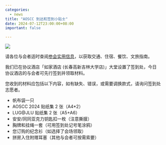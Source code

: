 ```yaml
---
categories:
  - news
title: "AOSCC 到达和签到小贴士"
date: 2024-07-12T23:00:00+08:00
important: false

---
```

![](/assets/news/coffee-break/20240623/imgs/aoscc-2024-jlu.png)

请各位与会者适时查阅[参会实用信息](https://wiki.aosc.io/zh//aoscc/2024-guide/)，以获取交通、住宿、餐饮、文旅指南。

我们已在协议酒店「如家酒店 (长春高新吉林大学店)」大堂设置了签到处，今日协议酒店的与会者可先行签到并领取材料。

您收到的材料应包括以下内容，如有缺失、错误，或需要调换款式，请询问签到处志愿者。

- 帆布袋一只
- AOSCC 2024 贴纸集 2 张（A4*2）
- LUG@JLU 贴纸集 2 张（A5+A6）
- 安安/同同亚克力钥匙扣一枚（注意撕膜）
- 胸牌和挂绳一套（可用签到处记号笔涂鸦）
- 您订购的纪念衫（如选择了会场领取）
- 拼房入住附赠耳塞（其他与会者可按需索要）
